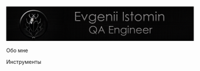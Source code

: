 ![Header](https://github.com/EvgenIstom/EvgenIstom/blob/main/assets/qaheader.png)

Обо мне

Инструменты